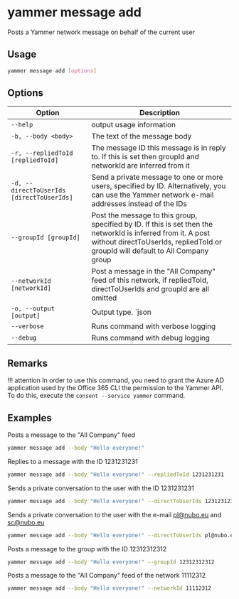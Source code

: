 # yammer message add

Posts a Yammer network message on behalf of the current user

## Usage

```sh
yammer message add [options]
```

## Options

Option|Description
------|-----------
`--help`|output usage information
`-b, --body <body>`|The text of the message body
`-r, --repliedToId [repliedToId]`|The message ID this message is in reply to. If this is set then groupId and networkId are inferred from it
`-d, --directToUserIds [directToUserIds]`|Send a private message to one or more users, specified by ID. Alternatively, you can use the Yammer network e-mail addresses instead of the IDs
`--groupId [groupId]`|Post the message to this group, specified by ID. If this is set then the networkId is inferred from it. A post without directToUserIds, repliedToId or groupId will default to All Company group
`--networkId [networkId]`|Post a message in the "All Company" feed of this network, if repliedToId, directToUserIds and groupId are all omitted
`-o, --output [output]`|Output type. `json|text`. Default `text`
`--verbose`|Runs command with verbose logging
`--debug`|Runs command with debug logging

## Remarks

!!! attention
    In order to use this command, you need to grant the Azure AD application used by the Office 365 CLI the permission to the Yammer API. To do this, execute the `consent --service yammer` command.

## Examples

Posts a message to the "All Company" feed 

```sh
yammer message add --body "Hello everyone!"
```

Replies to a message with the ID 1231231231 

```sh
yammer message add --body "Hello everyone!" --repliedToId 1231231231
```
    
Sends a private conversation to the user with the ID 1231231231 

```sh
yammer message add --body "Hello everyone!" --directToUserIds 1231231231
```

Sends a private conversation to the user with the e-mail pl@nubo.eu and sc@nubo.eu 

```sh
yammer message add --body "Hello everyone!" --directToUserIds pl@nubo.eu,sc@nubo.eu
```
     
Posts a message to the group with the ID 12312312312 

```sh
yammer message add --body "Hello everyone!" --groupId 12312312312
```

Posts a message to the "All Company" feed of the network 11112312 

```sh
yammer message add --body "Hello everyone!" --networkId 11112312
```
